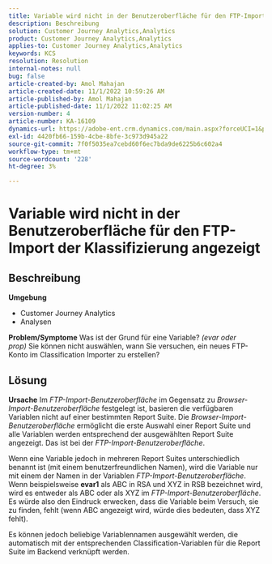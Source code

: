 ```yaml
---
title: Variable wird nicht in der Benutzeroberfläche für den FTP-Import der Klassifizierung angezeigt
description: Beschreibung
solution: Customer Journey Analytics,Analytics
product: Customer Journey Analytics,Analytics
applies-to: Customer Journey Analytics,Analytics
keywords: KCS
resolution: Resolution
internal-notes: null
bug: false
article-created-by: Amol Mahajan
article-created-date: 11/1/2022 10:59:26 AM
article-published-by: Amol Mahajan
article-published-date: 11/1/2022 11:02:25 AM
version-number: 4
article-number: KA-16109
dynamics-url: https://adobe-ent.crm.dynamics.com/main.aspx?forceUCI=1&pagetype=entityrecord&etn=knowledgearticle&id=5dd8dc3b-d459-ed11-9561-6045bd006a22
exl-id: 4420fb66-159b-4cbe-8bfe-3c973d945a22
source-git-commit: 7f0f5035ea7cebd60f6ec7bda9de6225b6c602a4
workflow-type: tm+mt
source-wordcount: '228'
ht-degree: 3%

---
```


# Variable wird nicht in der Benutzeroberfläche für den FTP-Import der Klassifizierung angezeigt

## Beschreibung

<b>Umgebung</b>
- Customer Journey Analytics
- Analysen



<b>Problem/Symptome</b>
Was ist der Grund für eine Variable? *(evar oder prop)* Sie können nicht auswählen, wann Sie versuchen, ein neues FTP-Konto im Classification Importer zu erstellen?


## Lösung

<b>Ursache</b>
Im *FTP-Import-Benutzeroberfläche* im Gegensatz zu *Browser-Import-Benutzeroberfläche* festgelegt ist, basieren die verfügbaren Variablen nicht auf einer bestimmten Report Suite. Die *Browser-Import-Benutzeroberfläche* ermöglicht die erste Auswahl einer Report Suite und alle Variablen werden entsprechend der ausgewählten Report Suite angezeigt. Das ist bei der *FTP-Import-Benutzeroberfläche*.

Wenn eine Variable jedoch in mehreren Report Suites unterschiedlich benannt ist (mit einem benutzerfreundlichen Namen), wird die Variable nur mit einem der Namen in der Variablen *FTP-Import-Benutzeroberfläche*. Wenn beispielsweise <b>evar1</b> als ABC in RSA und XYZ in RSB bezeichnet wird, wird es entweder als ABC oder als XYZ im *FTP-Import-Benutzeroberfläche*. Es würde also den Eindruck erwecken, dass die Variable beim Versuch, sie zu finden, fehlt (wenn ABC angezeigt wird, würde dies bedeuten, dass XYZ fehlt).

Es können jedoch beliebige Variablennamen ausgewählt werden, die automatisch mit der entsprechenden Classification-Variablen für die Report Suite im Backend verknüpft werden.

